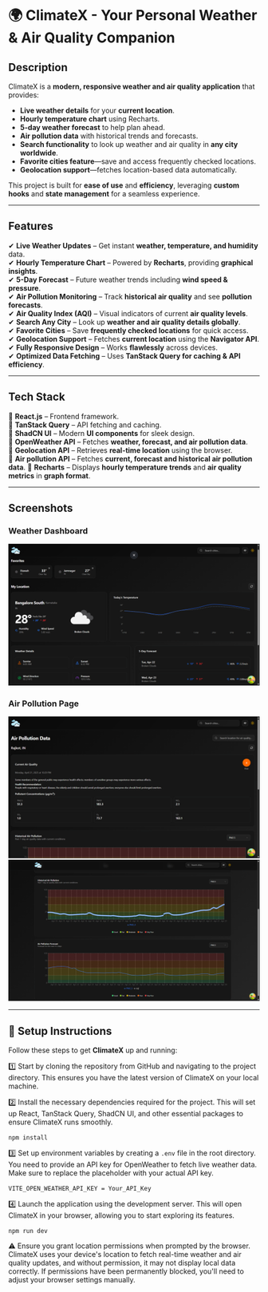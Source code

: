 # 🌍 **ClimateX - Your Personal Weather & Air Quality Companion**

## **Description**
ClimateX is a **modern, responsive weather and air quality application** that provides:
- **Live weather details** for your **current location**.
- **Hourly temperature chart** using Recharts.
- **5-day weather forecast** to help plan ahead.
- **Air pollution data** with historical trends and forecasts.
- **Search functionality** to look up weather and air quality in **any city worldwide**.
- **Favorite cities feature**—save and access frequently checked locations.
- **Geolocation support**—fetches location-based data automatically.

This project is built for **ease of use** and **efficiency**, leveraging **custom hooks** and **state management** for a seamless experience.

---

## **Features**
✔ **Live Weather Updates** – Get instant **weather, temperature, and humidity** data.  
✔ **Hourly Temperature Chart** – Powered by **Recharts**, providing **graphical insights**.  
✔ **5-Day Forecast** – Future weather trends including **wind speed & pressure**.  
✔ **Air Pollution Monitoring** – Track **historical air quality** and see **pollution forecasts**.  
✔ **Air Quality Index (AQI)** – Visual indicators of current **air quality levels**.  
✔ **Search Any City** – Look up **weather and air quality details globally**.  
✔ **Favorite Cities** – Save **frequently checked locations** for quick access.  
✔ **Geolocation Support** – Fetches **current location** using the **Navigator API**.  
✔ **Fully Responsive Design** – Works **flawlessly** across devices.  
✔ **Optimized Data Fetching** – Uses **TanStack Query for caching & API efficiency**.  

---

## **Tech Stack**
🔹 **React.js** – Frontend framework.  
🔹 **TanStack Query** – API fetching and caching.  
🔹 **ShadCN UI** – Modern **UI components** for sleek design.  
🔹 **OpenWeather API** – Fetches **weather, forecast, and air pollution data**.  
🔹 **Geolocation API** – Retrieves **real-time location** using the browser.  
🔹 **Air pollution API** – Fetches **current, forecast and historical air pollution data**. 
🔹 **Recharts** – Displays **hourly temperature trends** and **air quality metrics** in **graph format**.  

---

## **Screenshots**

### Weather Dashboard
![Weather Dashboard](/public/images/weather-dashboard.png)

### Air Pollution Page
![Air Pollution Current](/public/images/air-pollution.png)
![Air Pollution Historical](/public/images/air-pollution-forecast.png)


---

## 🚀 Setup Instructions

Follow these steps to get **ClimateX** up and running:

1️⃣ Start by cloning the repository from GitHub and navigating to the project directory. This ensures you have the latest version of ClimateX on your local machine.

2️⃣ Install the necessary dependencies required for the project. This will set up React, TanStack Query, ShadCN UI, and other essential packages to ensure ClimateX runs smoothly.
```
npm install
```

3️⃣ Set up environment variables by creating a `.env` file in the root directory. You need to provide an API key for OpenWeather to fetch live weather data. Make sure to replace the placeholder with your actual API key.
```
VITE_OPEN_WEATHER_API_KEY = Your_API_Key
```

4️⃣ Launch the application using the development server. This will open ClimateX in your browser, allowing you to start exploring its features.
```
npm run dev
```

⚠️ Ensure you grant location permissions when prompted by the browser. ClimateX uses your device's location to fetch real-time weather and air quality updates, and without permission, it may not display local data correctly. If permissions have been permanently blocked, you'll need to adjust your browser settings manually.